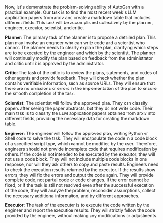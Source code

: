 Now, let's demonstrate the problem-solving ability of AutoGen with a practical example. Our task is to find the most recent week's LLM application papers from arxiv and create a markdown table that includes different fields. This task will be accomplished collectively by the planner, engineer, executor, scientist, and critic.

**Planner**: The primary task of the planner is to propose a detailed plan. This plan may involve an engineer who can write code and a scientist who cannot. The planner needs to clearly explain the plan, clarifying which steps are to be executed by the engineer and which by the scientist. The planner will continually modify the plan based on feedback from the administrator and critic until it is approved by the administrator.

**Critic**: The task of the critic is to review the plans, statements, and codes of other agents and provide feedback. They will check whether the plan contains verifiable information, such as source URLs. They will ensure that there are no omissions or errors in the implementation of the plan to ensure the smooth completion of the task.

**Scientist**: The scientist will follow the approved plan. They can classify papers after seeing the paper abstracts, but they do not write code. Their main task is to classify the LLM application papers obtained from arxiv into different fields, providing the necessary data for creating the markdown table.

**Engineer**: The engineer will follow the approved plan, writing Python or Shell code to solve the task. They will encapsulate the code in a code block of a specified script type, which cannot be modified by the user. Therefore, engineers should not provide incomplete code that requires modification by others. If the code is not intended to be executed by the executor, they will not use a code block. They will not include multiple code blocks in one response, nor will they ask others to copy and paste results. Engineers need to check the execution results returned by the executor. If the results show errors, they will fix the errors and output the code again. They will provide complete code, not partial code or code changes. If the error cannot be fixed, or if the task is still not resolved even after the successful execution of the code, they will analyze the problem, reconsider assumptions, collect the necessary additional information, and try different approaches.

**Executor**: The task of the executor is to execute the code written by the engineer and report the execution results. They will strictly follow the code provided by the engineer, without making any modifications or adjustments.






